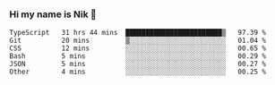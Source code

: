 ### Hi my name is Nik 👋

<!--
**NikDoe/NikDoe** is a ✨ _special_ ✨ repository because its `README.md` (this file) appears on your GitHub profile.

Here are some ideas to get you started:

- 🔭 I’m currently working on ...
- 🌱 I’m currently learning ...
- 👯 I’m looking to collaborate on ...
- 🤔 I’m looking for help with ...
- 💬 Ask me about ...
- 📫 How to reach me: ...
- 😄 Pronouns: ...
- ⚡ Fun fact: ...
-->

<!--START_SECTION:waka-->

```text
TypeScript   31 hrs 44 mins  ████████████████████████▒   97.39 %
Git          20 mins         ▒░░░░░░░░░░░░░░░░░░░░░░░░   01.04 %
CSS          12 mins         ░░░░░░░░░░░░░░░░░░░░░░░░░   00.65 %
Bash         5 mins          ░░░░░░░░░░░░░░░░░░░░░░░░░   00.29 %
JSON         5 mins          ░░░░░░░░░░░░░░░░░░░░░░░░░   00.27 %
Other        4 mins          ░░░░░░░░░░░░░░░░░░░░░░░░░   00.25 %
```

<!--END_SECTION:waka-->

